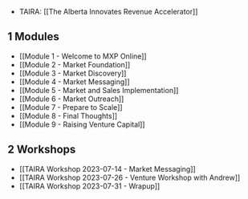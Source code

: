 - TAIRA: [[The Alberta Innovates Revenue Accelerator]]
## 1 Modules
- [[Module 1 - Welcome to MXP Online]]
- [[Module 2 - Market Foundation]]
- [[Module 3 - Market Discovery]]
- [[Module 4 - Market Messaging]]
- [[Module 5 - Market and Sales Implementation]]
- [[Module 6 - Market Outreach]]
- [[Module 7 - Prepare to Scale]]
- [[Module 8 - Final Thoughts]]
- [[Module 9 - Raising Venture Capital]]

## 2 Workshops
- [[TAIRA Workshop 2023-07-14 - Market Messaging]]
- [[TAIRA Workshop 2023-07-26 - Venture Workshop with Andrew]]
- [[TAIRA Workshop 2023-07-31 - Wrapup]]